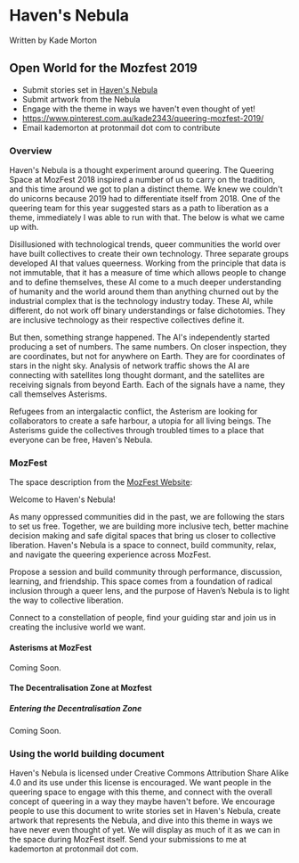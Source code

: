 # Haven's Nebula

Written by Kade Morton

## Open World for the Mozfest 2019
* Submit stories set in [Haven's Nebula]()
* Submit artwork from the Nebula
* Engage with the theme in ways we haven't even thought of yet!
* https://www.pinterest.com.au/kade2343/queering-mozfest-2019/
* Email kademorton at protonmail dot com to contribute

### Overview
Haven's Nebula is a thought experiment around queering. The Queering Space at MozFest 2018 inspired a number of us to carry on the tradition, and this time around we got to plan a distinct theme. We knew we couldn't do unicorns because 2019 had to differentiate itself from 2018. One of the queering team for this year suggested stars as a path to liberation as a theme, immediately I was able to run with that. The below is what we came up with.

Disillusioned with technological trends, queer communities the world over have built collectives to create their own technology. Three separate groups developed AI that values queerness. Working from the principle that data is not immutable, that it has a measure of time which allows people to change and to define themselves, these AI come to a much deeper understanding of humanity and the world around them than anything churned out by the industrial complex that is the technology industry today. These AI, while different, do not work off binary understandings or false dichotomies. They are inclusive technology as their respective collectives define it. 

But then, something strange happened. The AI's independently started producing a set of numbers. The same numbers. On closer inspection, they are coordinates, but not for anywhere on Earth. They are for coordinates of stars in the night sky. Analysis of network traffic shows the AI are connecting with satellites long thought dormant, and the satellites are receiving signals from beyond Earth. Each of the signals have a name, they call themselves Asterisms. 

Refugees from an intergalactic conflict, the Asterism are looking for collaborators to create a safe harbour, a utopia for all living beings. The Asterisms guide the collectives through troubled times to a place that everyone can be free, Haven's Nebula.

### MozFest

The space description from the [MozFest Website](https://www.mozillafestival.org/en/spaces/queering/):

Welcome to Haven's Nebula!

As many oppressed communities did in the past, we are following the stars to set us free. Together, we are building more inclusive tech, better machine decision making and safe digital spaces that bring us closer to collective liberation. Haven's Nebula is a space to connect, build community, relax, and navigate the queering experience across MozFest.

Propose a session and build community through performance, discussion, learning, and friendship. This space comes from a foundation of radical inclusion through a queer lens, and the purpose of Haven’s Nebula is to light the way to collective liberation.

Connect to a constellation of people, find your guiding star and join us in creating the inclusive world we want.


#### Asterisms at MozFest

Coming Soon.

#### The Decentralisation Zone at Mozfest

##### Entering the Decentralisation Zone

Coming Soon.

### Using the world building document

Haven's Nebula is licensed under Creative Commons Attribution Share Alike 4.0 and its use under this license is encouraged. We want people in the queering space to engage with this theme, and connect with the overall concept of queering in a way they maybe haven't before. We encourage people to use this document to write stories set in Haven's Nebula, create artwork that represents the Nebula, and dive into this theme in ways we have never even thought of yet. We will display as much of it as we can in the space during MozFest itself. Send your submissions to me at kademorton at protonmail dot com. 
